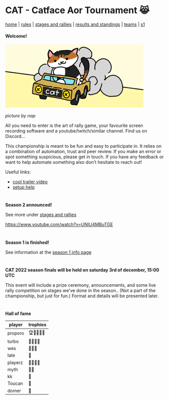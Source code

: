 # CAT - Catface Aor Tournament 😹

[home](index.md) | [rules](rules.md) | [stages and rallies](stages.md) | [results and standings](results.md) | [teams](teams.md) | [s1](s1/s1_index.md)

#### Welcome!

<img src="https://raw.githubusercontent.com/xlsrln/cat/main/images/catface_banner.png" alt="drawing" style="height:200px"/>

_picture by nap_

All you need to enter is the art of rally game, your favourite screen recording software and a youtube/twitch/similar channel. Find us on Discord...

This championship is meant to be fun and easy to participate in. It relies on a combination of automation, trust and peer review. If you make an error or spot something suspicious, please get in touch. If you have any feedback or want to help automate something also don't hesitate to reach out!

Useful links:

- [cool trailer video](https://www.youtube.com/watch?v=sI15aMLKqyU)
- [setup help](setup.md)

#

**Season 2 announced!**

See more under [stages and rallies](stages.md)

https://www.youtube.com/watch?v=UNIU4MBuTGE


#

**Season 1 is finished!**

See information at the [season 1 info page](s1/s1_index.md)

#

**CAT 2022 season finals will be held on saturday 3rd of december, 15:00 UTC**

This event will include a prize ceremony, announcements, and some live rally competition on stages we've done in the season.. (Not a part of the championship, but just for fun.) Format and details will be presented later.

#

**Hall of fame**

| player                                                | trophies | 
| --------------------------------------------------- |  ------- | 
| proporo | 🏆🥇🥇🥇🥇 | 
| turbo | 🥇🥈🥉🥉 | 
| wes | 🥇🥈🥉 | 
| late | 🥇 | 
| playerz | 🥈🥈🥈🥈 | 
| myth | 🥈🥉 | 
| kk | 🥉 | 
| Toucan | 🥉 | 
| domer | 🥉 | 


